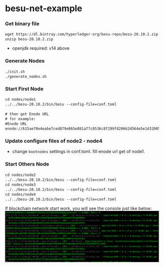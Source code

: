 # besu-net-example

### Get binary file
```
wget https://dl.bintray.com/hyperledger-org/besu-repo/besu-20.10.2.zip
unzip besu-20.10.2.zip
```

* openjdk required: v14 above

### Generate Nodes
```
./init.sh
./generate_nodes.sh
```

### Start First Node
```
cd nodes/node1
../../besu-20.10.2/bin/besu --config-file=conf.toml

# then get Enode URL
# for example:
#Enode URL enode://615ae70e4eabe7ced879e865e881a77c8536c8f299fd20662d564e5e1d3200543a533b7bfea3c00f5877e29591df0603b6af3f622d224e81b7af5e26625178f1@127.0.0.1:30303
```

### Update configure files of node2 - node4
* change `bootnodes` settings in conf.toml. fill enode url get of node1.

### Start Others Node
```
cd nodes/node2
../../besu-20.10.2/bin/besu --config-file=conf.toml
cd nodes/node3
../../besu-20.10.2/bin/besu --config-file=conf.toml
cd nodes/node4
../../besu-20.10.2/bin/besu --config-file=conf.toml
```

If blockchain network start work, you will see the console just like below:
![](./pic1.png)
